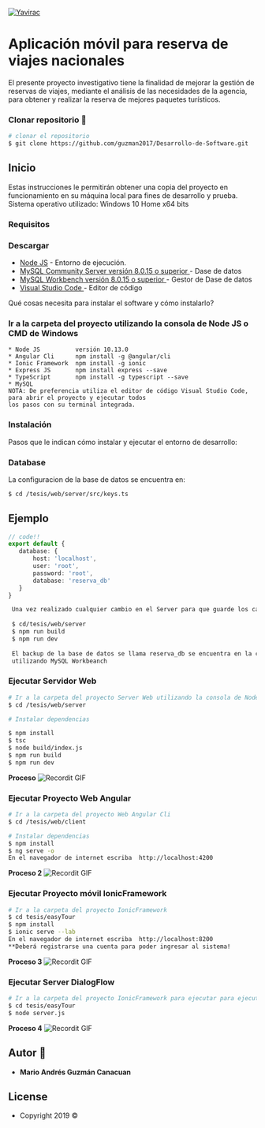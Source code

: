 <a href="https://yavirac.edu.ec/web/"><img src="https://pbs.twimg.com/media/DlDOfWJW4AE6v0E.jpg" title="Yavirac" alt="Yavirac"></a>
# Aplicación móvil para reserva de viajes nacionales

El presente proyecto investigativo tiene la finalidad de mejorar la gestión de reservas de viajes, mediante el análisis de las necesidades 
de la agencia, para obtener y realizar la reserva de mejores paquetes turísticos.

### Clonar repositorio 👯

``` bash
# clonar el repositorio
$ git clone https://github.com/guzman2017/Desarrollo-de-Software.git
```

## Inicio

Estas instrucciones le permitirán obtener una copia del proyecto en funcionamiento en su máquina local para fines de desarrollo y prueba. 
Sistema operativo utilizado: Windows 10 Home x64 bits


### Requisitos

### Descargar

* [Node JS](https://nodejs.org/es/download/) - Entorno de ejecución.
* [MySQL Community Server versión 8.0.15 o superior  ](https://dev.mysql.com/downloads/mysql/) - Dase de datos
* [MySQL Workbench  versión 8.0.15 o superior ](https://dev.mysql.com/downloads/workbench/) - Gestor de Dase de datos
* [Visual Studio Code ](https://code.visualstudio.com/download) - Editor de código


Qué cosas necesita para instalar el software y cómo instalarlo?
### Ir a la carpeta del proyecto  utilizando la consola de Node JS o CMD de Windows

```
* Node JS          versión 10.13.0
* Angular Cli      npm install -g @angular/cli
* Ionic Framework  npm install -g ionic
* Express JS       npm install express --save 
* TypeScript       npm install -g typescript --save   
* MySQL
NOTA: De preferencia utiliza el editor de código Visual Studio Code, para abrir el proyecto y ejecutar todos 
los pasos con su terminal integrada.

```

### Instalación

Pasos que le indican cómo instalar y ejecutar el entorno de desarrollo:


### Database
 La configuracion de la base de datos se encuentra en: 
 ``` bash
 $ cd /tesis/web/server/src/keys.ts
 
 ```
 ## Ejemplo
 ```typescript
// code!!
export default {
    database: {
        host: 'localhost',
        user: 'root',
        password: 'root',
        database: 'reserva_db'
    }
}
```
``` bash
 Una vez realizado cualquier cambio en el Server para que guarde los cambios debera ejecutar:
 
 $ cd/tesis/web/server
 $ npm run build
 $ npm run dev 
 
 El backup de la base de datos se llama reserva_db se encuentra en la carpeta /Database-Backup y se debe importar 
 utilizando MySQL Workbeanch
```


### Ejecutar Servidor Web  
``` bash
# Ir a la carpeta del proyecto Server Web utilizando la consola de Node JS o CMD de Windows
$ cd /tesis/web/server 

# Instalar dependencias

$ npm install
$ tsc 
$ node build/index.js
$ npm run build 
$ npm run dev
```
**Proceso**
![Recordit GIF](http://g.recordit.co/eA6EY77v7z.gif)

### Ejecutar Proyecto Web Angular
``` bash
# Ir a la carpeta del proyecto Web Angular Cli
$ cd /tesis/web/client 

# Instalar dependencias
$ npm install
$ ng serve -o
En el navegador de internet escriba  http://localhost:4200
```
**Proceso 2**
![Recordit GIF](http://g.recordit.co/Cfw0EtMNLq.gif)

### Ejecutar Proyecto móvil IonicFramework
``` bash
# Ir a la carpeta del proyecto IonicFramework
$ cd tesis/easyTour
$ npm install
$ ionic serve --lab
En el navegador de internet escriba  http://localhost:8200
**Deberá registrarse una cuenta para poder ingresar al sistema!
```
**Proceso 3**
![Recordit GIF](http://g.recordit.co/WxIMPzVNfs.gif)

### Ejecutar Server DialogFlow
``` bash
# Ir a la carpeta del proyecto IonicFramework para ejecutar para ejecutar servidor de DialogFlow
$ cd tesis/easyTour
$ node server.js
```
**Proceso 4**
![Recordit GIF](http://g.recordit.co/accj5O5kQ4.gif)




## Autor 🔨

* **Mario Andrés Guzmán Canacuan**


## License

- Copyright 2019 © 

